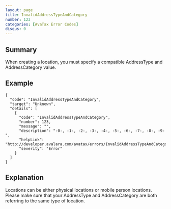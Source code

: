 ```yaml
---
layout: page
title: InvalidAddressTypeAndCategory
number: 123
categories: [AvaTax Error Codes]
disqus: 0
---
```


## Summary

When creating a location, you must specify a compatible AddressType and AddressCategory value.

## Example

    {
      "code": "InvalidAddressTypeAndCategory",
      "target": "Unknown",
      "details": [
        {
          "code": "InvalidAddressTypeAndCategory",
          "number": 123,
          "message": "",
          "description": "-0-, -1-, -2-, -3-, -4-, -5-, -6-, -7-, -8-, -9-",
          "helpLink": "http://developer.avalara.com/avatax/errors/InvalidAddressTypeAndCategory",
          "severity": "Error"
        }
      ]
    }

## Explanation

Locations can be either physical locations or mobile person locations.  Please make sure that your AddressType and AddressCategory are both referring to the same type of location.
